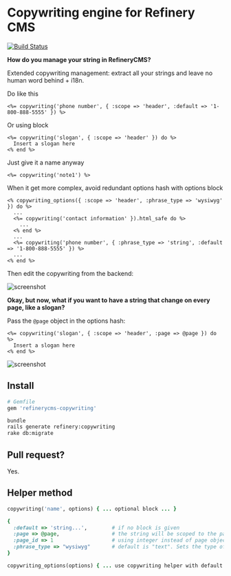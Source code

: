 # Copywriting engine for Refinery CMS

[![Build Status](https://secure.travis-ci.org/unixcharles/refinerycms-copywriting.png)](http://travis-ci.org/unixcharles/refinerycms-copywriting)

__How do you manage your string in RefineryCMS?__

Extended copywriting management: extract all your strings and leave no
human word behind + i18n.

Do like this

```erb
<%= copywriting('phone number', { :scope => 'header', :default => '1-800-888-5555' }) %>
```

Or using block

```erb
<%= copywriting('slogan', { :scope => 'header' }) do %>
  Insert a slogan here
<% end %>
```

Just give it a name anyway

```erb
<%= copywriting('note1') %>
```

When it get more complex, avoid redundant options hash with options block

```erb
<% copywriting_options({ :scope => 'header', :phrase_type => 'wysiwyg' }) do %>
  ...
  <%= copywriting('contact information' }).html_safe do %>
    ...
  <% end %>
  ...
  <%= copywriting('phone number', { :phrase_type => 'string', :default => '1-800-888-5555' }) %>
  ...
<% end %>
```

Then edit the copywriting from the backend:

![screenshot](http://s3.amazonaws.com:80/unixcharles.baconfile.com/screenshot1.png)

__Okay, but now, what if you want to have a string that change on every page, like a slogan?__

Pass the `@page` object in the options hash:

```erb
<%= copywriting('slogan', { :scope => 'header', :page => @page }) do %>
  Insert a slogan here
<% end %>
```

![screenshot](http://s3.amazonaws.com:80/unixcharles.baconfile.com/screenshot2.png)

## Install

```ruby
# Gemfile
gem 'refinerycms-copywriting'
```

```bash
bundle
rails generate refinery:copywriting
rake db:migrate
```

## Pull request?

Yes.

## Helper method

```ruby
copywriting('name', options) { ... optional block ... }

{
  :default => 'string...',        # if no block is given
  :page => @page,                 # the string will be scoped to the page, if no page_id option is provided
  :page_id => 1                   # using integer instead of page object
  :phrase_type => "wysiwyg"       # default is "text". Sets the type of field this is when editing. "string" gives you a single line text field. "text" gives you a multiline textarea. "wysiwyg" gives you the default Refinery visual editor.
}

copywriting_options(options) { ... use copywriting helper with default options hash ... }
```